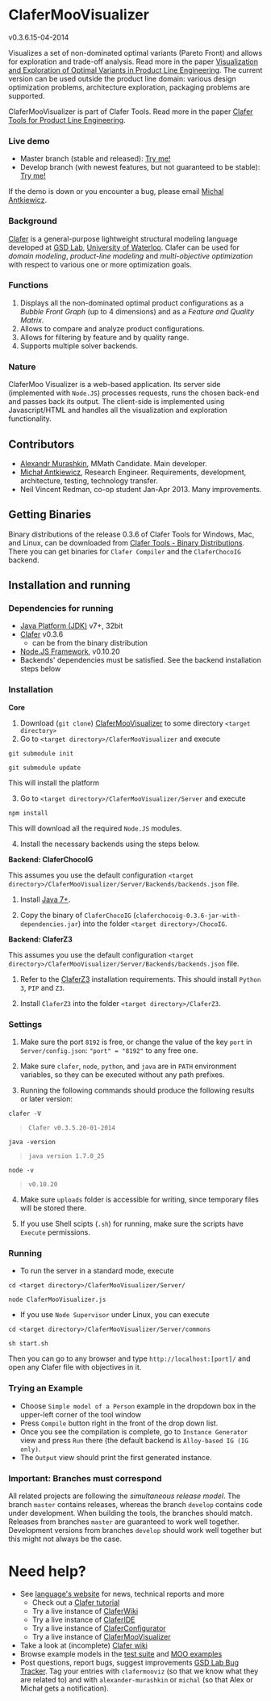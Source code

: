 ClaferMooVisualizer
===================

v0.3.6.15-04-2014

Visualizes a set of non-dominated optimal variants (Pareto Front) and allows for exploration and trade-off analysis.
Read more in the paper [Visualization and Exploration of Optimal Variants in Product Line Engineering](http://gsd.uwaterloo.ca/publications/view/528). The current version can be used outside the product line domain: various design optimization problems, architecture exploration, packaging problems are supported.

ClaferMooVisualizer is part of Clafer Tools. 
Read more in the paper [Clafer Tools for Product Line Engineering](http://gsd.uwaterloo.ca/publications/view/519).

### Live demo

* Master branch (stable and released): [Try me!](http://t3-necsis.cs.uwaterloo.ca:8092/)
* Develop branch (with newest features, but not guaranteed to be stable): [Try me!](http://t3-necsis.cs.uwaterloo.ca:8192/)

If the demo is down or you encounter a bug, please email [Michal Antkiewicz](mailto:mantkiew@gsd.uwaterloo.ca).

### Background

[Clafer](http://clafer.org) is a general-purpose lightweight structural modeling language developed at [GSD Lab](http://gsd.uwaterloo.ca/), [University of Waterloo](http://uwaterloo.ca). 
Clafer can be used for *domain modeling*, *product-line modeling* and *multi-objective optimization* with respect to various one or more optimization goals. 

### Functions

1. Displays all the non-dominated optimal product configurations as a *Bubble Front Graph* (up to 4 dimensions) and as a *Feature and Quality Matrix*.
2. Allows to compare and analyze product configurations.
3. Allows for filtering by feature and by quality range.  
4. Supports multiple solver backends.

### Nature

ClaferMoo Visualizer is a web-based application. 
Its server side (implemented with `Node.JS`) processes requests, runs the chosen back-end and passes back its output.
The client-side is implemented using Javascript/HTML and handles all the visualization and exploration functionality.

Contributors
------------

* [Alexandr Murashkin](http://gsd.uwaterloo.ca/amurashk), MMath Candidate. Main developer.
* [Michał Antkiewicz](http://gsd.uwaterloo.ca/mantkiew), Research Engineer. Requirements, development, architecture, testing, technology transfer.
* Neil Vincent Redman, co-op student Jan-Apr 2013. Many improvements.

Getting Binaries
--------------------

Binary distributions of the release 0.3.6 of Clafer Tools for Windows, Mac, and Linux, 
can be downloaded from [Clafer Tools - Binary Distributions](http://http://gsd.uwaterloo.ca/clafer-tools-binary-distributions). There you can get binaries for `Clafer Compiler` and the `ClaferChocoIG` backend.

Installation and running
--------------------

### Dependencies for running

* [Java Platform (JDK)](http://www.oracle.com/technetwork/java/javase/downloads/index.html) v7+, 32bit
* [Clafer](https://github.com/gsdlab/clafer) v0.3.6
  * can be from the binary distribution
* [Node.JS Framework](http://nodejs.org/download/), v0.10.20
* Backends' dependencies must be satisfied. See the backend installation steps below

### Installation

**Core**

1. Download (`git clone`) [ClaferMooVisualizer](https://github.com/gsdlab/ClaferMooVisualizer) to some directory `<target directory>`
2. Go to `<target directory>/ClaferMooVisualizer` and execute
	
 `git submodule init`

 `git submodule update`

  This will install the platform

3. Go to `<target directory>/ClaferMooVisualizer/Server` and execute
	
 `npm install`

  This will download all the required `Node.JS` modules.

4. Install the necessary backends using the steps below.

**Backend: ClaferChocoIG**

This assumes you use the default configuration `<target directory>/ClaferMooVisualizer/Server/Backends/backends.json` file.

1. Install [Java 7+](http://www.oracle.com/technetwork/java/javase/downloads/index.html).

2. Copy the binary of `ClaferChocoIG` (`claferchocoig-0.3.6-jar-with-dependencies.jar`) into the folder `<target directory>/ChocoIG`.

**Backend: ClaferZ3**

This assumes you use the default configuration `<target directory>/ClaferMooVisualizer/Server/Backends/backends.json` file.

1. Refer to the [ClaferZ3](https://github.com/gsdlab/ClaferZ3/) installation requirements. This should install `Python 3`, `PIP` and `Z3`.

2. Install `ClaferZ3` into the folder `<target directory>/ClaferZ3`.

### Settings

1. Make sure the port `8192` is free, or change the value of the key `port` in `Server/config.json`:
`"port" = "8192"` to any free one. 

2. Make sure `clafer`, `node`, `python`, and `java` are in `PATH` environment variables, so they can be executed without any path prefixes.

3. Running the following commands should produce the following results or later version:

`clafer -V` 

> `Clafer v0.3.5.20-01-2014`

`java -version`

> `java version 1.7.0_25`

`node -v`

> `v0.10.20`

4. Make sure `uploads` folder is accessible for writing, since temporary files will be stored there.

5. If you use Shell scipts (`.sh`) for running, make sure the scripts have `Execute` permissions. 

### Running

* To run the server in a standard mode, execute
	
`cd <target directory>/ClaferMooVisualizer/Server/`

`node ClaferMooVisualizer.js`

* If you use `Node Supervisor` under Linux, you can execute

`cd <target directory>/ClaferMooVisualizer/Server/commons`

`sh start.sh`

Then you can go to any browser and type `http://localhost:[port]/` and open any Clafer file with objectives in it.

### Trying an Example

* Choose `Simple model of a Person` example in the dropdown box in the upper-left corner of the tool window
* Press `Compile` button right in the front of the drop down list.
* Once you see the compilation is complete, go to `Instance Generator` view and press `Run` there (the default backend is `Alloy-based IG (IG only)`.
* The `Output` view should print the first generated instance.

### Important: Branches must correspond

All related projects are following the *simultaneous release model*. 
The branch `master` contains releases, whereas the branch `develop` contains code under development. 
When building the tools, the branches should match.
Releases from branches `master` are guaranteed to work well together.
Development versions from branches `develop` should work well together but this might not always be the case.

Need help?
==========
* See [language's website](http://clafer.org) for news, technical reports and more
  * Check out a [Clafer tutorial](http://t3-necsis.cs.uwaterloo.ca:8091/Tutorial/Intro)
  * Try a live instance of [ClaferWiki](http://t3-necsis.cs.uwaterloo.ca:8091)
  * Try a live instance of [ClaferIDE](http://t3-necsis.cs.uwaterloo.ca:8094)
  * Try a live instance of [ClaferConfigurator](http://t3-necsis.cs.uwaterloo.ca:8093)
  * Try a live instance of [ClaferMooVisualizer](http://t3-necsis.cs.uwaterloo.ca:8092)
* Take a look at (incomplete) [Clafer wiki](https://github.com/gsdlab/clafer/wiki)
* Browse example models in the [test suite](https://github.com/gsdlab/clafer/tree/master/test/positive) and [MOO examples](https://github.com/gsdlab/clafer/tree/master/spl_configurator/dataset)
* Post questions, report bugs, suggest improvements [GSD Lab Bug Tracker](http://gsd.uwaterloo.ca:8888/questions/). Tag your entries with `clafermooviz` (so that we know what they are related to) and with `alexander-murashkin` or `michal` (so that Alex or Michał gets a notification).
